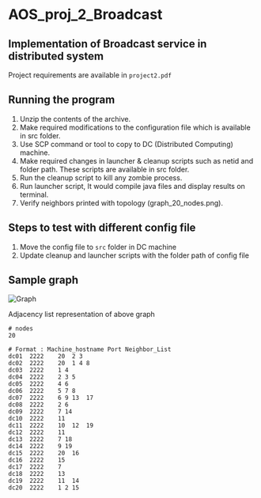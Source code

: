 # AOS_proj_2_Broadcast
## Implementation of Broadcast service in distributed system

Project requirements are available in `project2.pdf`

## Running the program
1. Unzip the contents of the archive.
2. Make required modifications to the configuration file which is available in src folder.
3. Use SCP command or tool to copy to DC (Distributed Computing) machine.
4. Make required changes in launcher & cleanup scripts such as netid and folder path. These scripts are available in src folder.
5. Run the cleanup script to kill any zombie process.
6. Run launcher script, It would compile java files and display results on terminal.
7. Verify neighbors printed with topology (graph_20_nodes.png).



## Steps to test with different config file 
1. Move the config file to `src` folder in DC machine
2. Update cleanup and launcher scripts with the folder path of config file


## Sample graph
![Graph](https://github.com/nand6m/AOS_proj_2_Broadcast/blob/master/graph_20_nodes.png)

Adjacency list representation of above graph
```
# nodes 
20 

# Format : Machine_hostname Port Neighbor_List 
dc01  2222    20  2 3
dc02  2222    20  1 4 8
dc03  2222    1 4
dc04  2222    2 3 5
dc05  2222    4 6
dc06  2222    5 7 8
dc07  2222    6 9 13  17
dc08  2222    2 6
dc09  2222    7 14
dc10  2222    11
dc11  2222    10  12  19
dc12  2222    11
dc13  2222    7 18
dc14  2222    9 19
dc15  2222    20  16
dc16  2222    15
dc17  2222    7
dc18  2222    13
dc19  2222    11  14
dc20  2222    1 2 15
```
